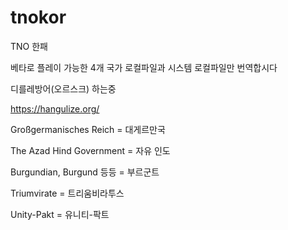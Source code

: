 # tnokor
TNO 한패

베타로 플레이 가능한 4개 국가 로컬파일과 시스템 로컬파일만 번역합시다

디를레방어(오르스크) 하는중 

https://hangulize.org/

Großgermanisches Reich = 대게르만국 

The Azad Hind Government = 자유 인도

Burgundian, Burgund 등등 = 부르군트

Triumvirate = 트리움비라투스

Unity-Pakt = 유니티-팍트
